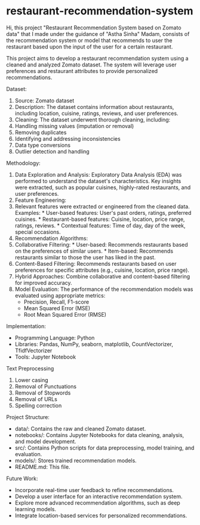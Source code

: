 # restaurant-recommendation-system
Hi, this project "Restaurant Recommendation System based on Zomato data" that I made under the guidance of "Astha Sinha" Madam, consists of the recommendation system or model that recommends to user the restaurant based upon the input of the user for a certain restaurant.

This project aims to develop a restaurant recommendation system using a cleaned and analyzed Zomato dataset. 
The system will leverage user preferences and restaurant attributes to provide personalized recommendations.

Dataset:
 1. Source: Zomato dataset
 2. Description: The dataset contains information about restaurants, including location, cuisine, ratings, reviews, and user preferences.
 3. Cleaning: The dataset underwent thorough cleaning, including:
   1. Handling missing values (imputation or removal)
   2. Removing duplicates
   3. Identifying and addressing inconsistencies
   4. Data type conversions
   5. Outlier detection and handling
      
Methodology:
 1. Data Exploration and Analysis:
    Exploratory Data Analysis (EDA) was performed to understand the dataset's characteristics.
    Key insights were extracted, such as popular cuisines, highly-rated restaurants, and user preferences.
 2. Feature Engineering:
   1. Relevant features were extracted or engineered from the cleaned data.
    Examples:
     * User-based features: User's past orders, ratings, preferred cuisines.
     * Restaurant-based features: Cuisine, location, price range, ratings, reviews.
     * Contextual features: Time of day, day of the week, special occasions.
 2. Recommendation Algorithms:
   1. Collaborative Filtering:
     * User-based: Recommends restaurants based on the preferences of similar users.
     * Item-based: Recommends restaurants similar to those the user has liked in the past.
   2. Content-Based Filtering: Recommends restaurants based on user preferences for specific attributes (e.g., cuisine, location, price range).
   3. Hybrid Approaches: Combine collaborative and content-based filtering for improved accuracy.
 3. Model Evaluation:
    The performance of the recommendation models was evaluated using appropriate metrics:
     * Precision, Recall, F1-score
     * Mean Squared Error (MSE)
     * Root Mean Squared Error (RMSE)
     
Implementation:
 * Programming Language: Python
 * Libraries: Pandas, NumPy, seaborn, matplotlib, CountVectorizer, TfidfVectorizer
 * Tools: Jupyter Notebook

Text Preprocessing
  1. Lower casing
  2. Removal of Punctuations
  3. Removal of Stopwords
  4. Removal of URLs
  5. Spelling correction
     
Project Structure:
 * data/: Contains the raw and cleaned Zomato dataset.
 * notebooks/: Contains Jupyter Notebooks for data cleaning, analysis, and model development.
 * src/: Contains Python scripts for data preprocessing, model training, and evaluation.
 * models/: Stores trained recommendation models.
 * README.md: This file.
   
Future Work:
 * Incorporate real-time user feedback to refine recommendations.
 * Develop a user interface for an interactive recommendation system.
 * Explore more advanced recommendation algorithms, such as deep learning models.
 * Integrate location-based services for personalized recommendations.
